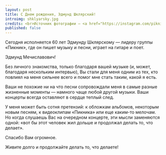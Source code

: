 ```yaml
---
layout: post
title: С Днем рождения, Эдмунд Шклярский!
introimg: shklyarsky.jpg
credits: <br>Источник фотографии — <a href="https://instagram.com/piknik.info">официальный инстаграм группы «Пикник»</a>
published: false
---
```


<p class="lead">Сегодня исполняется 60 лет Эдмунду Шклярскому — лидеру группы «Пикник», где он пишет музыку и песни, играет на гитаре и поет.</p>

Эдмунд Мечиславович!

Без личного знакомства, только благодаря вашей музыке (и, может, благодаря нескольким интервью), Вы стали для меня одним из тех, кто повлиял на меня сильнее всего и помог мне стать таким, какой я есть.

Ваши не похожие ни на что песни сопровождали меня в самые разные жизненные моменты — намного чаще любой другой музыки. Ваши концерты всегда оставляют в сердце теплый след.

У меня может быть сотня претензий: к обложкам альбомов, некоторым новым песням, к видеоклипам «Пикника» или еще каким-то мелочам. Но когда слушаешь Вас на очередном концерте, эти мысли заменяются одной: «вот бы этот человек жил дольше и продолжал делать то, что делает».

Спасибо Вам огромное.

Живите долго и продолжайте делать то, что делаете!
